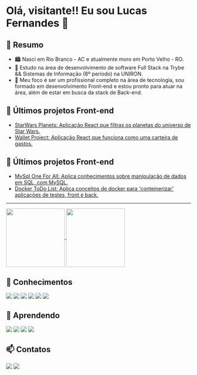 <h1>Olá, visitante!! Eu sou Lucas Fernandes 👋</h1>
  <h2>👨 Resumo</h2>
  
- 🏙️ Nasci em Rio Branco - AC e atualmente moro em Porto Velho - RO.
- 🌱 Estudo na área de desenvolvimento de software Full Stack na Trybe && Sistemas de Informação (8º período) na UNIRON.
- 💬 Meu foco é ser um profissional completo na área de tecnologia, sou formado em desenvolvimento Front-end e estou pronto para atuar na área, além de estar em busca da stack de Back-end. 

 <h2>🚀  Últimos projetos Front-end </h2>
 
- [StarWars Planets: Aplicação React que filtras os planetas do universo de Star Wars.](https://github.com/Lucas-Fer/starwars-planets)
- [Wallet Project: Aplicação React que funciona como uma carteira de gastos.](https://github.com/Lucas-Fer/wallet-project)
 
 <h2>🚀  Últimos projetos Front-end </h2>
 
- [MySql One For All: Aplica conhecimentos sobre manipulação de dados em SQL, com MySQL.](https://github.com/Lucas-Fer/mysql-al-for-one-project)
- [Docker ToDo List: Aplica conceitos de docker para 'conteinerizar' aplicações de testes, front e back.](https://github.com/Lucas-Fer/docker-todo-list)
 
<hr>
<div>
<a href="https://github.com/anuraghazra/github-readme-stats">
  <img height='160em' align="center" src="https://github-readme-stats.vercel.app/api?username=lucas-fer&show_icons=true&theme=tokyonight"/>
</a>
<a href="https://github.com/anuraghazra/convoychat">
  <img height='160em' align="center" src="https://github-readme-stats.vercel.app/api/top-langs/?username=lucas-fer&theme=tokyonight&layout=compact"/>
</a>
</div>
<div>
  <h2>💪 Conhecimentos</h2>
  <img src='https://img.shields.io/badge/JavaScript-323330?style=for-the-badge&logo=javascript&logoColor=F7DF1E'>
  <img src='https://img.shields.io/badge/Python-3776AB?style=for-the-badge&logo=python&logoColor=white'>
  <img src='	https://img.shields.io/badge/React_Router-CA4245?style=for-the-badge&logo=react-router&logoColor=white'>
  <img src='https://img.shields.io/badge/React-20232A?style=for-the-badge&logo=react&logoColor=61DAFB'>
  <img src='https://img.shields.io/badge/React_Router-CA4245?style=for-the-badge&logo=react-router&logoColor=white'>
  <img src='https://img.shields.io/badge/Redux-593D88?style=for-the-badge&logo=redux&logoColor=white'>
<div>
  <div>
<div>
  <h2>📝 Aprendendo</h2>
   <img src='https://img.shields.io/badge/Docker-2496ED?style=for-the-badge&logo=docker&logoColor=white'>
   <img src='https://img.shields.io/badge/Node.js-43853D?style=for-the-badge&logo=node.js&logoColor=white'>
   <img src='https://img.shields.io/badge/MongoDB-4EA94B?style=for-the-badge&logo=mongodb&logoColor=white'>
   <img src='https://img.shields.io/badge/MySQL-00000F?style=for-the-badge&logo=mysql&logoColor=white'>
<div>
   <h2>📫 Contatos</h2>
   <a href="https://www.linkedin.com/in/lucas-sfer/" target="_blank">
   <img src="https://img.shields.io/badge/LinkedIn-0077B5?style=for-the-badge&logo=linkedin&logoColor=white" target="_blank"/></a>
    <a href="mailto:fernandes20lucas@gmail.com">
   <img src="https://img.shields.io/badge/Gmail-D14836?style=for-the-badge&logo=gmail&logoColor=white" target="_blank"/></a>
  </div>

